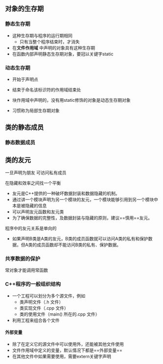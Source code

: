 





## 对象的生存期



### 静态生存期

* 这种生存期与程序的运行期相同
  * 只有当整个程序结束时，才消失
* 在**文件作用域** 中声明的对象具有这种生存期
* 在函数内部声明静态生存期对象，要冠以关键字static

### 动态生存期

* 开始于声明点
* 结束于命名该标识符的作用域结束处

* 块作用域中声明的，没有用static修饰的对象是动态生存期对象
* 习惯称为局部生存期对象



## 类的静态成员

### 静态数据成员





## 类的友元

一旦声明为朋友 可访问私有成员

在隐藏和效率之间找一个平衡

* 友元是C++提供的一种破坏数据封装和数据隐藏的机制。
* 通过讲一个模块声明为另一个模块的友元，一个模块能够引用到另一个模块中本是被隐藏的信息
* 可以声明友元函数和友元类
* 为了确保数据的完整性，及数据封装与隐藏的原则，建议==慎用==友元。

程序中的友元关系是单向的

* 如果声明B类是A类的友元，B类的成员函数就可以访问A类的私有和保护数据，但A类的成员函数却不能访问B类的私有、保护数据。



### 共享数据的保护

常对象才能调用常函数





### C++程序的一般组织结构

* 一个工程可以划分为多个源文件，例如
  * 类声明文件（.h 文件）
  * 类实现文件（.cpp 文件）
  * 类的使用文件（main() 所在的.cpp 文件）
* 利用工程来组合各个文件



#### 外部变量

* 除了在定义它的源文件中可以使用外，还能被其他文件使用
* 文件作用域中定义的变量，默认情况下都是==外部变量==
* 在其他文件中如果需要使用，需要extern关键字声明



